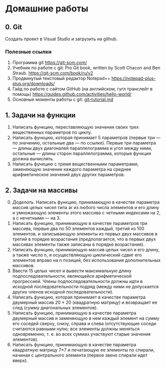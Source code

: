 # Домашние работы
## 0. Git
Создать проект в Visual Studio и загрузить на github.
### Полезные ссылки
1. Программа git https://git-scm.com/
2. Учебник по работе с git: Pro Git book, written by Scott Chacon and Ben Straub. https://git-scm.com/book/ru/v2
3. Продвинутый текстовый редактор Notepad++ https://notepad-plus-plus.org/downloads/
4. Гайд по работе с сайтом GitHub (на английском, гугл транслейт в помощь) https://guides.github.com/activities/hello-world/
5. Основные моменты работы с git: [git-tutorial.md](../master/git-tutorial.md)
## 1. Задачи на функции
1. Написать функцию, переставляющую значения своих трех вещественных параметров по циклу.
2. Написать функцию, которая принимает 5 параметров (первые три — по значению, остальные два — по ссылке).
Первые три параметра — длины двух диагоналей параллелограмма и угол между ними, остальные — длины сторон
параллелограмма, которые функция должна вычислять.
3. Написать функцию с тремя вещественными параметрами, заменяющую значение каждого параметра на среднее
арифметическое значений двух других параметров.

## 2. Задачи на массивы
0. *Доделать.* Написать функцию, принимающую в качестве параметра массив целых чисел типа ar из любого числа элементов и его длину и умножающую элементы этого массива с четными индексами на 2, а с нечетными — на 3.
1. Написать функцию, принимающую в качестве параметров три массива, первые два по 50 элементов каждый, третий из 100 элементов, и записывающую элементы из первых двух массивов в третий в порядке возрастания (предполагается, что в первых двух массивах элементы также записаны в порядке возрастания).
2. Написать функцию, принимающую массив целых чисел и его длину, а также число n, и осуществляющую циклический сдвиг его элементов вправо на n позиций, без использования дополнительных массивов.
3. Ввести 15 целых чисел и вывести максимальную длину подпоследовательности, являющейся арифметической прогрессией. Члены подпоследовательности должны идти в исходной последовательности подряд (между ними не допускается других членов исходной последовательности).
4. Написать функцию, которая принимает в качестве параметра двумерный массив 20 × 20 (квадратную матрицу) и возвращает ее след (сумму диагональных элементов).
5. Написать функцию, принимающую в качестве параметра двумерный массив и заменяющую в нем каждый элемент на сумму его соседей сверху, снизу, справа и слева (отсутствующие соседи считаются равными нулю; все элементы должны меняться одновременно, т. е. во всех суммах участвуют старые значения элементов).
6.  Написать функцию, принимающую в качестве параметра квадратную матрицу 7×7 и печатающую ее элементы по спирали, начиная с центрального элемента (первое звено спирали идет вверх).